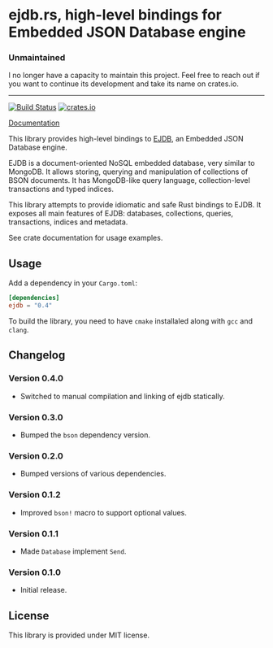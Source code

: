 ejdb.rs, high-level bindings for Embedded JSON Database engine
==============================================================

### Unmaintained

I no longer have a capacity to maintain this project. Feel free to reach out if you want to continue its development and take its name on crates.io.

---

[![Build Status][travis]](https://travis-ci.org/netvl/ejdb.rs) [![crates.io][crates]](https://crates.io/crates/ejdb)

  [travis]: https://img.shields.io/travis/netvl/ejdb.rs.svg?style=flat-square
  [crates]: https://img.shields.io/crates/v/ejdb.svg?style=flat-square

[Documentation](https://netvl.github.io/ejdb.rs/)

This library provides high-level bindings to [EJDB], an Embedded JSON Database engine.

EJDB is a document-oriented NoSQL embedded database, very similar to MongoDB. It allows storing,
querying and manipulation of collections of BSON documents. It has MongoDB-like query language,
collection-level transactions and typed indices.

This library attempts to provide idiomatic and safe Rust bindings to EJDB. It exposes all
main features of EJDB: databases, collections, queries, transactions, indices and metadata.

See crate documentation for usage examples.

  [EJDB]: http://ejdb.org/

## Usage

Add a dependency in your `Cargo.toml`:

```toml
[dependencies]
ejdb = "0.4"
```

To build the library, you need to have `cmake` installaled along with `gcc` and `clang`. 

## Changelog

### Version 0.4.0

* Switched to manual compilation and linking of ejdb statically.

### Version 0.3.0

* Bumped the `bson` dependency version.

### Version 0.2.0

* Bumped versions of various dependencies.

### Version 0.1.2

* Improved `bson!` macro to support optional values.

### Version 0.1.1

* Made `Database` implement `Send`.

### Version 0.1.0

* Initial release.

## License

This library is provided under MIT license.
